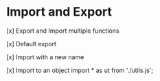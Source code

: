 # Import and Export

[x] Export and Import multiple functions

[x] Default export

[x] Import with a new name

[x] Import to an object
import * as ut from './utils.js';

